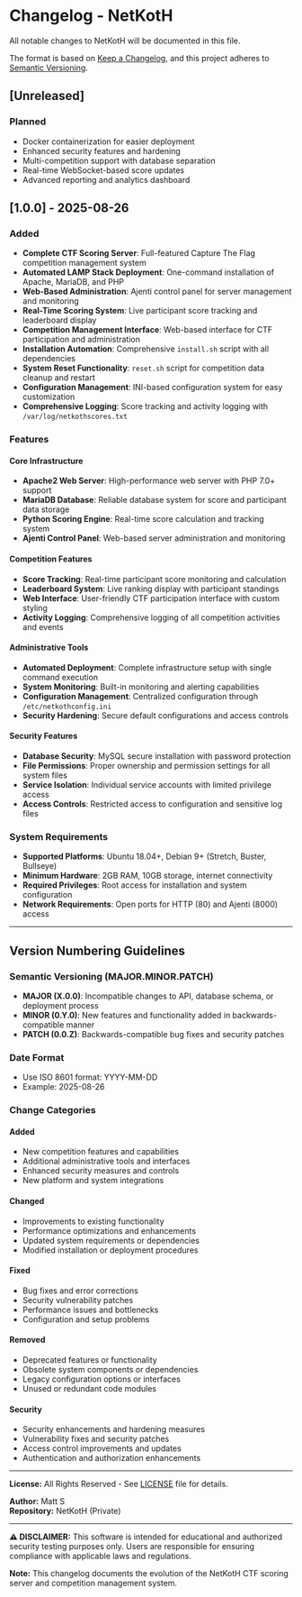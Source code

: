 # Changelog - NetKotH

All notable changes to NetKotH will be documented in this file.

The format is based on [Keep a Changelog](https://keepachangelog.com/en/1.0.0/),
and this project adheres to [Semantic Versioning](https://semver.org/spec/v2.0.0.html).

## [Unreleased]

### Planned

- Docker containerization for easier deployment
- Enhanced security features and hardening
- Multi-competition support with database separation
- Real-time WebSocket-based score updates
- Advanced reporting and analytics dashboard

## [1.0.0] - 2025-08-26

### Added

- **Complete CTF Scoring Server**: Full-featured Capture The Flag competition management system
- **Automated LAMP Stack Deployment**: One-command installation of Apache, MariaDB, and PHP
- **Web-Based Administration**: Ajenti control panel for server management and monitoring
- **Real-Time Scoring System**: Live participant score tracking and leaderboard display
- **Competition Management Interface**: Web-based interface for CTF participation and administration
- **Installation Automation**: Comprehensive `install.sh` script with all dependencies
- **System Reset Functionality**: `reset.sh` script for competition data cleanup and restart
- **Configuration Management**: INI-based configuration system for easy customization
- **Comprehensive Logging**: Score tracking and activity logging with `/var/log/netkothscores.txt`

### Features

#### **Core Infrastructure**
- **Apache2 Web Server**: High-performance web server with PHP 7.0+ support
- **MariaDB Database**: Reliable database system for score and participant data storage
- **Python Scoring Engine**: Real-time score calculation and tracking system
- **Ajenti Control Panel**: Web-based server administration and monitoring

#### **Competition Features**
- **Score Tracking**: Real-time participant score monitoring and calculation
- **Leaderboard System**: Live ranking display with participant standings
- **Web Interface**: User-friendly CTF participation interface with custom styling
- **Activity Logging**: Comprehensive logging of all competition activities and events

#### **Administrative Tools**
- **Automated Deployment**: Complete infrastructure setup with single command execution
- **System Monitoring**: Built-in monitoring and alerting capabilities
- **Configuration Management**: Centralized configuration through `/etc/netkothconfig.ini`
- **Security Hardening**: Secure default configurations and access controls

#### **Security Features**
- **Database Security**: MySQL secure installation with password protection
- **File Permissions**: Proper ownership and permission settings for all system files
- **Service Isolation**: Individual service accounts with limited privilege access
- **Access Controls**: Restricted access to configuration and sensitive log files

### System Requirements

- **Supported Platforms**: Ubuntu 18.04+, Debian 9+ (Stretch, Buster, Bullseye)
- **Minimum Hardware**: 2GB RAM, 10GB storage, internet connectivity
- **Required Privileges**: Root access for installation and system configuration
- **Network Requirements**: Open ports for HTTP (80) and Ajenti (8000) access

---

## Version Numbering Guidelines

### Semantic Versioning (MAJOR.MINOR.PATCH)

- **MAJOR (X.0.0)**: Incompatible changes to API, database schema, or deployment process
- **MINOR (0.Y.0)**: New features and functionality added in backwards-compatible manner
- **PATCH (0.0.Z)**: Backwards-compatible bug fixes and security patches

### Date Format

- Use ISO 8601 format: YYYY-MM-DD
- Example: 2025-08-26

### Change Categories

#### Added
- New competition features and capabilities
- Additional administrative tools and interfaces
- Enhanced security measures and controls
- New platform and system integrations

#### Changed
- Improvements to existing functionality
- Performance optimizations and enhancements
- Updated system requirements or dependencies
- Modified installation or deployment procedures

#### Fixed
- Bug fixes and error corrections
- Security vulnerability patches
- Performance issues and bottlenecks
- Configuration and setup problems

#### Removed
- Deprecated features or functionality
- Obsolete system components or dependencies
- Legacy configuration options or interfaces
- Unused or redundant code modules

#### Security
- Security enhancements and hardening measures
- Vulnerability fixes and security patches
- Access control improvements and updates
- Authentication and authorization enhancements

---

**License:** All Rights Reserved - See [LICENSE](./LICENSE) file for details.

**Author:** Matt S  
**Repository:** NetKotH (Private)

---

**⚠️ DISCLAIMER:** This software is intended for educational and authorized security testing purposes only. Users are responsible for ensuring compliance with applicable laws and regulations.

**Note:** This changelog documents the evolution of the NetKotH CTF scoring server and competition management system.

